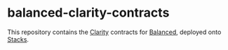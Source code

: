 # balanced-clarity-contracts
This repository contains the [Clarity](https://book.clarity-lang.org/ch00-00-introduction.html) contracts for [Balanced](https://balanced.network/), deployed onto [Stacks](https://www.stacks.co/).
